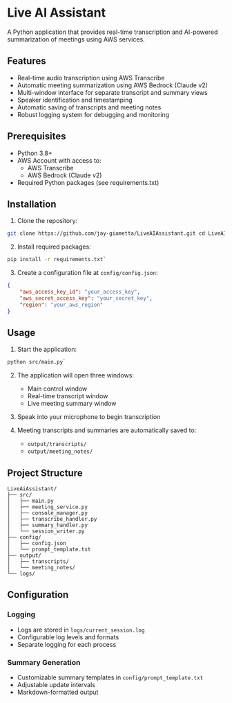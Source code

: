 # Live AI Assistant

A Python application that provides real-time transcription and AI-powered summarization of meetings using AWS services.

## Features

- Real-time audio transcription using AWS Transcribe
- Automatic meeting summarization using AWS Bedrock (Claude v2)
- Multi-window interface for separate transcript and summary views
- Speaker identification and timestamping
- Automatic saving of transcripts and meeting notes
- Robust logging system for debugging and monitoring

## Prerequisites

- Python 3.8+
- AWS Account with access to:
  - AWS Transcribe
  - AWS Bedrock (Claude v2)
- Required Python packages (see requirements.txt)

## Installation

1. Clone the repository:  
```bash 
git clone https://github.com/jay-giametta/LiveAIAssistant.git cd LiveAIAssistant`
```
2. Install required packages:  
```bash 
pip install -r requirements.txt`
```
3. Create a configuration file at `config/config.json`:  
```json
{
    "aws_access_key_id": "your_access_key",
    "aws_secret_access_key": "your_secret_key",
    "region": "your_aws_region"
}
```

## Usage

1. Start the application:  
```bash 
python src/main.py`
```

2. The application will open three windows:
   - Main control window
   - Real-time transcript window
   - Live meeting summary window

3. Speak into your microphone to begin transcription

4. Meeting transcripts and summaries are automatically saved to:
   - `output/transcripts/`
   - `output/meeting_notes/`

## Project Structure
```
LiveAiAssistant/
├── src/
│   ├── main.py
│   ├── meeting_service.py
│   ├── console_manager.py
│   ├── transcribe_handler.py
│   ├── summary_handler.py
│   └── session_writer.py
├── config/
│   ├── config.json
│   └── prompt_template.txt
├── output/
│   ├── transcripts/
│   └── meeting_notes/
└── logs/
```
## Configuration

### Logging
- Logs are stored in `logs/current_session.log`
- Configurable log levels and formats
- Separate logging for each process

### Summary Generation
- Customizable summary templates in `config/prompt_template.txt`
- Adjustable update intervals
- Markdown-formatted output